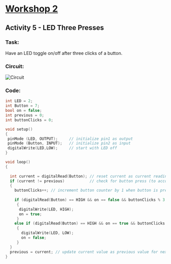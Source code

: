 # [Workshop 2](https://Snowflower2020.github.io/BMES/Workshops/Workshop2)

## Activity 5 - LED Three Presses

### Task:
Have an LED toggle on/off after three clicks of a button.

### Circuit:
![Circuit](https://Snowflower2020.github.io/BMES/Workshops/Workshop2/Activity5/W2A5_Circuit.png)
### Code: 

```c++
int LED = 2; 
int Button = 7; 
bool on = false;
int previous = 0;
int buttonClicks = 0;

void setup() 
{  
 pinMode (LED, OUTPUT); 	// initialize pin1 as output
 pinMode (Button, INPUT); 	// initialize pin2 as input
 digitalWrite(LED,LOW);		// start with LED off
}

void loop() 
{
  
  int current = digitalRead(Button); // reset current as current reading
  if (current != previous)			 // check for button press (to account for holding)
  {
    buttonClicks++;	// increment button counter by 1 when button is pressed    
  	
    if (digitalRead(Button) == HIGH && on == false && buttonClicks % 3 == 0)
  	 {
  	  digitalWrite(LED, HIGH);
  	  on = true;
 	 }
 	else if (digitalRead(Button) == HIGH && on == true && buttonClicks % 3 == 0) 
 	 {
 	   digitalWrite(LED, LOW);
 	   on = false;
 	 }
  }
  previous = current; // update current value as previous value for next iteration
}
```
